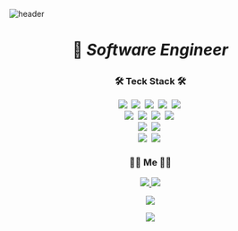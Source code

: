 ![header](https://capsule-render.vercel.app/api?type=soft&color=auto&height=150&section=header&text=SeohuiPark&fontSize=70&animation=twinkling)
#### <h1 align="center"> 🌟 _Software Engineer_ </p>
	
<h3 align="center">🛠 Teck Stack 🛠</p>

<p align="center">
	<img src="https://img.shields.io/badge/Kotlin-0095D5?style=flat-square&logo=Kotlin&logoColor=white"/></a>&nbsp
	<img src="https://img.shields.io/badge/Java-007396?style=flat-square&logo=Java&logoColor=white"/></a>&nbsp
	<img src="https://img.shields.io/badge/Javascript-F7DF1E?style=flat-square&logo=javascript&logoColor=white"/></a>&nbsp 
	<img src="https://img.shields.io/badge/C-A8B9CC?style=flat-square&logo=C&logoColor=white"/></a>&nbsp
	<img src="https://img.shields.io/badge/C++-00599C?style=flat-square&logo=C%2B%2B&logoColor=white"/></a>&nbsp
	<br>
	<img src="https://img.shields.io/badge/MySQL-4479A1?style=flat-square&logo=MySql&logoColor=white"/></a>&nbsp
	<img src="https://img.shields.io/badge/MsSQL-CC2927?style=flat-square&logo=Microsoft-SQL-Server&logoColor=white"/></a>&nbsp
	<img src="https://img.shields.io/badge/Oracle-F80000?style=flat-square&logo=Oracle&logoColor=white"/></a>&nbsp
	<img src="https://img.shields.io/badge/DynamoDB-4053D6?style=flat-square&logo=Amazon-DynamoDB&logoColor=white"/></a>&nbsp
	<br>
	<img src="https://img.shields.io/badge/SpringBoot-6DB33F?style=flat-square&logo=Spring&logoColor=white"/></a>&nbsp
	<img src="https://img.shields.io/badge/React-61DAFB?style=flat-square&logo=React&logoColor=white"/></a>&nbsp
	<br>
	<img src="https://img.shields.io/badge/AWS-232F3E?style=flat-square&logo=amazon-aws&logoColor=white"/></a>&nbsp 
	<img src="https://img.shields.io/badge/Elasticsearch-005571?style=flat-square&logo=elasticsearch&logoColor=white"/></a>&nbsp 
</p>

<h3 align="center">🧙🏻 Me 🧙🏻</h3>

<p align="center">
	<a href="https://shplab.tistory.com"><img src="http://img.shields.io/badge/-Tech%20Blog-655ced?style=flat-square&logo=Blogger&link=https://shplab.tistory.com"/>
	</a>
	<a href="mailto:parkseohuinim@gmail.com"><img src="https://img.shields.io/badge/Gmail-d14836?style=flat-square&logo=Gmail&logoColor=white&link=parkseohuinim@gmail.com"/>
	</a>
</p>
	
<p align="center">
	<a href="https://hits.seeyoufarm.com"><img src="https://hits.seeyoufarm.com/api/count/incr/badge.svg?url=https%3A%2F%2Fgithub.com%2Fparkseohuinim&count_bg=%23ED6DA3&title_bg=%2386757E&icon=github.svg&icon_color=%23E1DEDE&title=hits&edge_flat=false"/>
	</a>
</p>

<p align="center">
	<a href="https://github.com/anuraghazra/github-readme-stats">
		<img align="center" src="https://github-readme-stats.vercel.app/api?username=parkseohuinim"/>
	</a>
</p>
